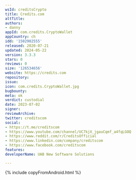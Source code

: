 ```yaml
---
wsId: creditsCrypto
title: Credits.com
altTitle: 
authors:
- danny
appId: com.credits.CryptoWallet
appCountry: ch
idd: '1502902555'
released: 2020-07-21
updated: 2024-05-22
version: 3.3.3
stars: 0
reviews: 0
size: '126534656'
website: https://credits.com
repository: 
issue: 
icon: com.credits.CryptoWallet.jpg
bugbounty: 
meta: ok
verdict: custodial
date: 2023-07-02
signer: 
reviewArchive: 
twitter: creditscom
social:
- https://t.me/creditscom
- https://www.youtube.com/channel/UC7kjX_jgauCqmf_a4fqLGOQ
- https://www.reddit.com/r/CreditsOfficial
- https://www.linkedin.com/company/creditscom
- https://www.facebook.com/creditscom
features: 
developerName: UAB New Software Solutions

---
```


{% include copyFromAndroid.html %}
